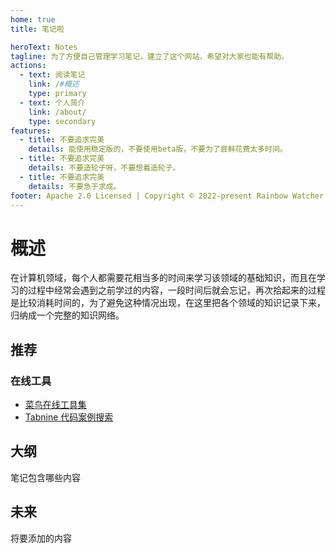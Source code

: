```yaml
---
home: true
title: 笔记啦

heroText: Notes
tagline: 为了方便自己管理学习笔记，建立了这个网站，希望对大家也能有帮助。
actions:
  - text: 阅读笔记
    link: /#概述
    type: primary
  - text: 个人简介
    link: /about/
    type: secondary
features:
  - title: 不要追求完美
    details: 能使用稳定版的，不要使用beta版，不要为了尝鲜花费太多时间。
  - title: 不要追求完美
    details: 不要造轮子呀，不要想着造轮子。
  - title: 不要追求完美
    details: 不要急于求成。
footer: Apache 2.0 Licensed | Copyright © 2022-present Rainbow Watcher
---
```


# 概述

在计算机领域，每个人都需要花相当多的时间来学习该领域的基础知识，而且在学习的过程中经常会遇到之前学过的内容，一段时间后就会忘记，再次拾起来的过程是比较消耗时间的，为了避免这种情况出现，在这里把各个领域的知识记录下来，归纳成一个完整的知识网络。

## 推荐

### 在线工具

- [菜鸟在线工具集](https://c.runoob.com/)
- [Tabnine 代码案例搜索](https://www.tabnine.com/code)

## 大纲

笔记包含哪些内容

## 未来

将要添加的内容
